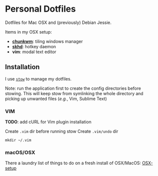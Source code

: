 # Personal Dotfiles
Dotfiles for Mac OSX and (previously) Debian Jessie.

Items in my OSX setup:

* [**chunkwm**](https://github.com/koekeishiya/chunkwm): tiling windows manager
* [**skhd**](https://github.com/koekeishiya/skhd): hotkey daemon
* **vim**: modal text editor

## Installation
I use [`stow`](https://www.gnu.org/software/stow/) to manage my dotfiles.

Note: run the application first to create the config directories before stowing. This will keep stow from symlinking the whole directory and picking up unwanted files (_e.g._, Vim, Sublime Text)

### VIM
**TODO**: add cURL for Vim plugin installation

Create `.vim` dir before running stow
Create `.vim/undo` dir

```
mkdir ~/.vim
```

### macOS/OSX
There a laundry list of things to do on a fresh install of OSX/MacOS:
[OSX-setup](OSX-setup.md)
